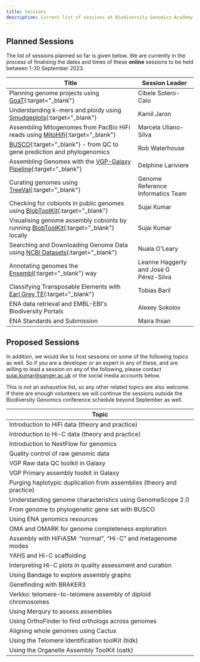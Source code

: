 ```yaml
---
title: Sessions
description: Current list of sessions at Biodiversity Genomics Academy 2023
---
```


## Planned Sessions

The list of sessions planned so far is given below. We are currently in the process of finalising the dates and times of these **online** sessions to be held between 1-30 September 2023. 

| Title | Session Leader |
|-------|----------------|
| Planning genome projects using [GoaT](https://goat.genomehubs.org){:target="_blank"} | Cibele Sotero-Caio |
| Understanding k-mers and ploidy using [Smudgeplots](https://github.com/KamilSJaron/smudgeplot){:target="_blank"} | Kamil Jaron |
| Assembling Mitogenomes from PacBio HiFi reads using [MitoHifi](https://github.com/marcelauliano/MitoHiFi){:target="_blank"} | Marcela Uliano-Silva |
| [BUSCO](https://busco.ezlab.org/){:target="_blank"} - from QC to gene prediction and phylogenomics | Rob Waterhouse |
| Assembling Genomes with the [VGP-Galaxy Pipeline](https://training.galaxyproject.org/training-material/topics/assembly/tutorials/vgp_genome_assembly/tutorial.html){:target="_blank"} | Delphine Lariviere |
| Curating genomes using [TreeVal](https://github.com/sanger-tol/treeval){:target="_blank"} | Genome Reference Informatics Team |
| Checking for cobionts in public genomes using [BlobToolKit](https://blobtoolkit.genomehubs.org/view){:target="_blank"} | Sujai Kumar |
| Visualising genome assembly cobionts by running [BlobToolKit](https://blobtoolkit.genomehubs.org/view){:target="_blank"} locally | Sujai Kumar |
| Searching and Downloading Genome Data using [NCBI Datasets](https://www.ncbi.nlm.nih.gov/datasets/){:target="_blank"} | Nuala O'Leary |
| Annotating genomes the [Ensembl](https://rapid.ensembl.org/info/genome/genebuild/index.html){:target="_blank"} way | Leanne Haggerty and José G Pérez-Silva |
| Classifying Transposable Elements with [Earl Grey TE](https://github.com/TobyBaril/EarlGrey){:target="_blank"} | Tobias Baril |
| ENA data retrieval and EMBL-EBI's Biodiversity Portals | Alexey Sokolov |
| ENA Standards and Submission | Maira Ihsan |

## Proposed Sessions

In addition, we would like to host sessions on some of the following topics as well. So if you are a developer or an expert in any of these, and are willing to lead a session on any of the following, please contact [sujai.kumar@sanger.ac.uk](mailto:sujai.kumar@sanger.ac.uk) or the social media accounts below.

This is not an exhaustive list, so any other related topics are also welcome. If there are enough volunteers we will continue the sessions outside the Biodiversity Genomics conference schedule beyond September as well.

| Topic |
|-------|
| Introduction to HiFi data (theory and practice) |
| Introduction to Hi-C data (theory and practice) |
| Introduction to NextFlow for genomics |
| Quality control of raw genomic data |
| VGP Raw data QC toolkit in Galaxy |
| VGP Primary assembly toolkit in Galaxy |
| Purging haplotypic duplication from assemblies (theory and practice) |
| Understanding genome characteristics using GenomeScope 2.0 |
| From genome to phylogenetic gene set with BUSCO |
| Using ENA genomics resources |
| OMA and OMARK for genome completeness exploration |
| Assembly with HiFiASM: “normal”, “Hi-C” and metagenome modes |
| YAHS and Hi-C scaffolding |
| Interpreting Hi-C plots in quality assessment and curation |
| Using Bandage to explore assembly graphs |
| Genefinding with BRAKER3 |
| Verkko: telomere-to-telomere assembly of diploid chromosomes |
| Using Merqury to assess assemblies |
| Using OrthoFinder to find orthologs across genomes |
| Aligning whole genomes using Cactus |
| Using the Telomere Identification toolKit (tidk) |
| Using the Organelle Assembly ToolKit (oatk) |
